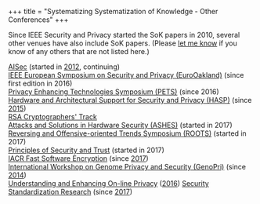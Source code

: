 +++
title = "Systematizing Systematization of Knowledge - Other Conferences"
+++

Since IEEE Security and Privacy started the SoK papers in 2010,
several other venues have also include SoK papers.  (Please [let me
know](mailto:evans@cs.virginia.edu) if you know of any others that are
not listed here.)


[AISec](http://ai-sec.net/AISec2017/call-for-papers.html) (started in [2012](http://www.wikicfp.com/cfp/servlet/event.showcfp?eventid=23571&copyownerid=38742), continuing)  
[IEEE European Symposium on Security and Privacy (EuroOakland)](https://www.ieee-security.org/TC/EuroSP2017/cfp.php) (since first edition in 2016)  
[Privacy Enhancing Technologies Symposium (PETS)](https://petsymposium.org/cfp18.php) (since 2016)  
[Hardware and Architectural Support for Security and Privacy (HASP)](http://www.wikicfp.com/cfp/servlet/event.showcfp?eventid=59907&copyownerid=12951) (since [2015](http://caslab.csl.yale.edu/workshops/hasp2015/))  
[RSA Cryptographers' Track](https://www.cosic.esat.kuleuven.be/ct-rsa2017/)  
[Attacks and Solutions in Hardware Security (ASHES)](http://ashesworkshop.org/call-for-papers) (started in 2017)  
[Reversing and Offensive-oriented Trends Symposium (ROOTS)](http://roots-conference.org/cfp.html) (started in 2017)  
[Principles of Security and Trust](http://www.etaps.org/2017/post) (started in 2017)  
[IACR Fast Software Encryption](https://www.iacr.org/meetings/fse/) (since [2017](http://www.nuee.nagoya-u.ac.jp/labs/tiwata/fse2017/))  
[International Workshop on Genome Privacy and Security (GenoPri)](http://www.genopri.org/) (since [2014](http://2014.genopri.org/call-for-papers.html))  
[Understanding and Enhancing On-line Privacy](http://www.internetsociety.org/events/ndss-symposium-2016/ueop-programme/ueop-workshop-call-papers)  ([2016](http://www.internetsociety.org/events/ndss-symposium-2016/ueop-programme/ueop-workshop-call-papers))
[Security Standardization Research](http://www.ssresearch.eu/2017/) (since [2017](http://www.ssresearch.eu/2017/))  


